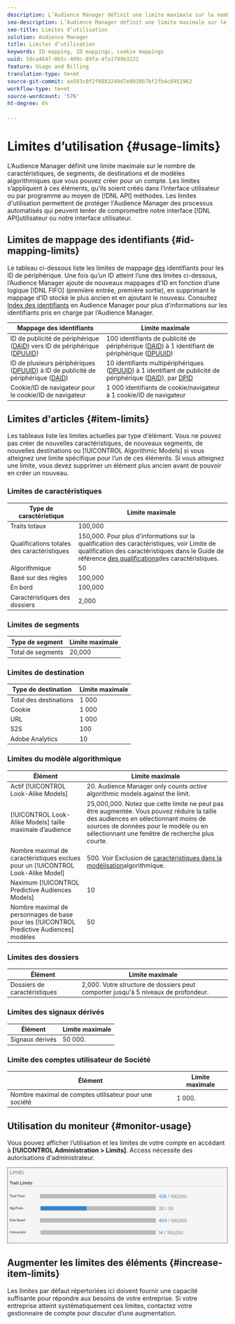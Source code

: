 ```yaml
---
description: L’Audience Manager définit une limite maximale sur le nombre de caractéristiques, de segments, de destinations et de modèles algorithmiques que vous pouvez créer pour un compte. Les limites s’appliquent à ces éléments, qu’ils soient créés dans l’interface utilisateur ou par programmation au moyen de méthodes API. Les limites d’utilisation permettent de protéger l’Audience Manager des processus automatisés qui peuvent tenter de compromettre nos API ou notre interface utilisateur.
seo-description: L’Audience Manager définit une limite maximale sur le nombre de caractéristiques, de segments, de destinations et de modèles algorithmiques que vous pouvez créer pour un compte. Les limites s’appliquent à ces éléments, qu’ils soient créés dans l’interface utilisateur ou par programmation au moyen de méthodes API. Les limites d’utilisation permettent de protéger l’Audience Manager des processus automatisés qui peuvent tenter de compromettre nos API ou notre interface utilisateur.
seo-title: Limites d’utilisation
solution: Audience Manager
title: Limites d’utilisation
keywords: ID mapping, ID mappings, cookie mappings
uuid: 50ca4647-0b5c-409c-89fa-4fa1799b3222
feature: Usage and Billing
translation-type: tm+mt
source-git-commit: aa583c0f2f8883249d7e8038b7bf2fb4c8951962
workflow-type: tm+mt
source-wordcount: '576'
ht-degree: 6%

---
```



# Limites d’utilisation {#usage-limits}

L’Audience Manager définit une limite maximale sur le nombre de caractéristiques, de segments, de destinations et de modèles algorithmiques que vous pouvez créer pour un compte. Les limites s’appliquent à ces éléments, qu’ils soient créés dans l’interface utilisateur ou par programme au moyen de [!DNL API] méthodes. Les limites d&#39;utilisation permettent de protéger l&#39;Audience Manager des processus automatisés qui peuvent tenter de compromettre notre interface [!DNL API]utilisateur ou notre interface utilisateur.

## Limites de mappage des identifiants {#id-mapping-limits}

Le tableau ci-dessous liste les limites de mappage [des](../../integration/sending-audience-data/batch-data-transfer-explained/id-sync-http.md) identifiants pour les ID de périphérique. Une fois qu’un ID atteint l’une des limites ci-dessous, l’Audience Manager ajoute de nouveaux mappages d’ID en fonction d’une logique [!DNL FIFO] (première entrée, première sortie), en supprimant le mappage d’ID stocké le plus ancien et en ajoutant le nouveau. Consultez [Index des identifiants](../../reference/ids-in-aam.md) en Audience Manager pour plus d’informations sur les identifiants pris en charge par l’Audience Manager.

| Mappage des identifiants | Limite maximale |
|-----------|-------------- |
| ID de publicité de périphérique ([DAID](../../reference/ids-in-aam.md)) vers ID de périphérique ([DPUUID](../../reference/ids-in-aam.md)) | 100 identifiants de publicité de périphérique ([DAID](../../reference/ids-in-aam.md)) à 1 identifiant de périphérique ([DPUUID](../../reference/ids-in-aam.md)) |
| ID de plusieurs périphériques ([DPUUID](../../reference/ids-in-aam.md)) à ID de publicité de périphérique ([DAID](../../reference/ids-in-aam.md)) | 10 identifiants multipériphériques ([DPUUID](../../reference/ids-in-aam.md)) à 1 identifiant de publicité de périphérique ([DAID](../../reference/ids-in-aam.md)), par [DPID](../../reference/ids-in-aam.md) |
| Cookie/ID de navigateur pour le cookie/ID de navigateur | 1 000 identifiants de cookie/navigateur à 1 cookie/ID de navigateur |

## Limites d&#39;articles {#item-limits}

Les tableaux liste les limites actuelles par type d&#39;élément. Vous ne pouvez pas créer de nouvelles caractéristiques, de nouveaux segments, de nouvelles destinations ou [!UICONTROL Algorithmic Models] si vous atteignez une limite spécifique pour l’un de ces éléments. Si vous atteignez une limite, vous devez supprimer un élément plus ancien avant de pouvoir en créer un nouveau.

### Limites de caractéristiques

| Type de caractéristique | Limite maximale |
| -------------------------- | ------------------------------------- |
| Traits totaux | 100,000 |
| Qualifications totales des caractéristiques | 150,000. Pour plus d&#39;informations sur la qualification des caractéristiques, voir Limite de qualification des caractéristiques dans le Guide de référence [des qualifications](/help/using/features/traits/trait-and-segment-qualification-reference.md#trait-qualification-limit)des caractéristiques. |
| Algorithmique | 50 |
| Basé sur des règles | 100,000 |
| En bord | 100,000 |
| Caractéristiques des dossiers | 2,000 |

### Limites de segments

| Type de segment | Limite maximale |
| -------------- | ------------- |
| Total de segments | 20,000 |

### Limites de destination

| Type de destination | Limite maximale |
| ------------------ | ------------- |
| Total des destinations | 1 000 |
| Cookie | 1 000 |
| URL | 1 000 |
| S2S | 100 |
| Adobe Analytics | 10 |

### Limites du modèle algorithmique

| Élément | Limite maximale |
| -------- | ----- |
| Actif [!UICONTROL Look-Alike Models] | 20. Audience Manager only counts *active* algorithmic models against the limit. |
| [!UICONTROL Look-Alike Models] taille maximale d’audience | 25,000,000.  Notez que cette limite ne peut pas être augmentée. Vous pouvez réduire la taille des audiences en sélectionnant moins de sources de données pour le modèle ou en sélectionnant une fenêtre de recherche plus courte. |
| Nombre maximal de caractéristiques exclues pour un [!UICONTROL Look-Alike Model] | 500. Voir Exclusion de [caractéristiques dans la modélisation](/help/using/features/algorithmic-models/trait-exclusion-algo-models.md)algorithmique. |
| Naximum [!UICONTROL Predictive Audiences Models] | 10 |
| Nombre maximal de personnages de base pour les [!UICONTROL Predictive Audiences] modèles | 50 |

### Limites des dossiers

| Élément | Limite maximale |
| ------------- | ------------------ |
| Dossiers de caractéristiques | 2,000.  Votre structure de dossiers peut comporter jusqu&#39;à 5 niveaux de profondeur. |

### Limites des signaux dérivés

| Élément | Limite maximale |
| --------------- | ------------- |
| Signaux dérivés | 50 000. |

### Limite des comptes utilisateur de Société

| Élément | Limite maximale |
| ----------- | ------------- |
| Nombre maximal de comptes utilisateur pour une société | 1 000. |

## Utilisation du moniteur {#monitor-usage}

Vous pouvez afficher l’utilisation et les limites de votre compte en accédant à **[!UICONTROL Administration > Limits]**. Access nécessite des autorisations d&#39;administrateur.

![image des limites d&#39;utilisation](assets/usage-limits.png)

## Augmenter les limites des éléments {#increase-item-limits}

Les limites par défaut répertoriées ici doivent fournir une capacité suffisante pour répondre aux besoins de votre entreprise. Si votre entreprise atteint systématiquement ces limites, contactez votre gestionnaire de compte pour discuter d’une augmentation.